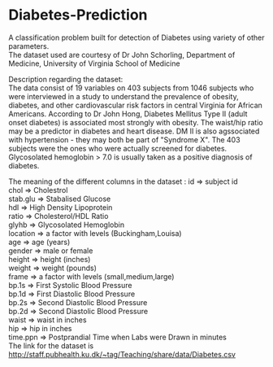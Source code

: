 # Diabetes-Prediction
A classification problem built for detection of Diabetes using variety of other parameters.    
The dataset used are courtesy of Dr John Schorling, Department of Medicine, University of Virginia School of Medicine

Description regarding the dataset:  
The data consist of 19 variables on 403 subjects from 1046 subjects who were interviewed in a study to
understand the prevalence of obesity, diabetes, and other cardiovascular risk factors in central Virginia
for African Americans. According to Dr John Hong, Diabetes Mellitus Type II (adult onset diabetes) is
associated most strongly with obesity. The waist/hip ratio may be a predictor in diabetes and heart
disease. DM II is also agssociated with hypertension - they may both be part of "Syndrome X". The 403
subjects were the ones who were actually screened for diabetes. Glycosolated hemoglobin > 7.0 is
usually taken as a positive diagnosis of diabetes.

The meaning of the different columns in the dataset :
id => subject id    
chol => Cholestrol       
stab.glu => Stabalised Glucose           
hdl => High Density Lipoprotein         
ratio  =>  Cholesterol/HDL Ratio        
glyhb  =>  Glycosolated Hemoglobin            
location  =>  a factor with levels (Buckingham,Louisa)          
age  =>   age (years)         
gender  =>   male or female               
height  =>   height (inches)          
weight =>  weight (pounds)        
frame =>  a factor with levels (small,medium,large)           
bp.1s =>   First Systolic Blood Pressure        
bp.1d =>   First Diastolic Blood Pressure           
bp.2s =>   Second Diastolic Blood Pressure          
bp.2d =>   Second Diastolic Blood Pressure            
waist =>   waist in inches            
hip =>   hip in inches            
time.ppn =>   Postprandial Time when Labs were Drawn in minutes       
The link for the dataset is http://staff.pubhealth.ku.dk/~tag/Teaching/share/data/Diabetes.csv
  
